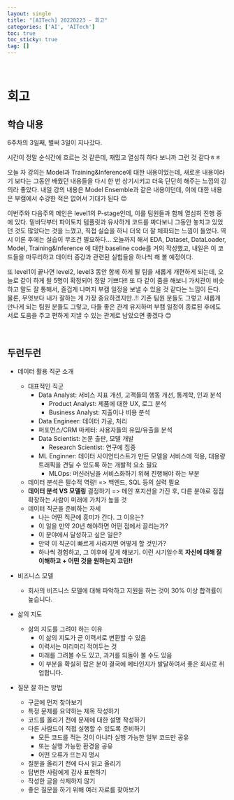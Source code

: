 ```yaml
---
layout: single
title: "[AITech] 20220223 - 회고"
categories: ['AI', 'AITech']
toc: true
toc_sticky: true
tag: []
---
```




<br>

# 회고

## 학습 내용

6주차의 3일째, 벌써 3일이 지나갔다. 

시간이 정말 순식간에 흐르는 것 같은데, 재밌고 열심히 하다 보니까 그런 것 같다ㅎㅎ

오늘 자 강의는 Model과 Training&Inference에 대한 내용이었는데, 새로운 내용이라기 보다는 그동안 배웠던 내용들을 다시 한 번 상기시키고 더욱 단단히 해주는 느낌의 강의라 좋았다. 내일 강의 내용은 Model Ensemble과 같은 내용이던데, 이에 대한 내용은 부캠에서 수강한 적은 없어서 기대가 된다 😊

이번주와 다음주의 메인은 level1의 P-stage인데, 이를 팀원들과 함께 열심히 진행 중에 있다. 밑바닥부터 파이토치 템플릿과 유사하게 코드를 짜다보니 그동안 놓치고 있었던 것도 많았다는 것을 느꼈고, 직접 실습을 하니 더욱 더 잘 체화되는 느낌이 들었다. 역시 이론 후에는 실습이 무조건 필요하다... 오늘까지 해서 EDA, Dataset, DataLoader, Model, Training&Inference 에 대한 baseline code를 거의 작성했고, 내일은 이 코드들을 마무리하고 데이터 증강과 관련된 실험들을 하나씩 해 볼 예정이다. 

또 level1이 끝나면 level2, level3 동안 함께 하게 될 팀을 새롭게 개편하게 되는데, 오늘로 같이 하게 될 5명이 확정되어 정말 기쁘다!! 또 다 같이 줌을 해보니 가치관이 비슷하고 말도 잘 통해서, 즐겁게 나머지 부캠 일정을 보낼 수 있을 것 같다는 느낌이 든다. 물론, 무엇보다 내가 잘하는 게 가장 중요하겠지만..!! 기존 팀원 분들도 그렇고 새롭게 만나게 되는 팀원 분들도 그렇고,  다들 좋은 관계 유지하며 부캠 일정이 종료된 후에도 서로 도움을 주고 편하게 지낼 수 있는 관계로 남았으면 좋겠다 😊

<br>

## 두런두런

* 데이터 활용 직군 소개
  * 대표적인 직군
    * Data Analyst: 서비스 지표 개선, 고객들의 행동 개선, 통계학, 인과 분석
      * Product Analyst: 제품에 대한 UX, 로그 분석
      * Business Analyst: 지출이나 비용 분석
    * Data Engineer: 데이터 가공, 처리
    * 퍼포먼스/CRM 마케터: 사용자들의 유입/유출을 분석
    * Data Scientist: 논문 출판, 모델 개발
      * Research Scientist: 연구에 집중
    * ML Enginner: 데이터 사이언티스트가 만든 모델을 서비스에 적용, 대용량 트래픽을 견딜 수 있도록 하는 개발적 요소 필요
      * MLOps: 머신러닝을 서비스화하기 위해 진행해야 하는 부분
  * 데이터 분석은 필수적 역량! => 백엔드, SQL 등의 실력 필요
  * **데이터 분석 VS 모델링** 결정하기 => 메인 포지션을 가진 후, 다른 분야로 점점 확장하는 사람이 미래에 가치가 높을 것
  * 데이터 직군을 준비하는 자세
    * 나는 어떤 직군에 흥미가 간다. 그 이유는?
    * 이 일을 만약 20년 해야하면 어떤 점에서 끌리는가?
    * 이 분야에서 달성하고 싶은 일은?
    * 만약 이 직군이 빠르게 사라지면 어떻게 할 것인가?
    * 하나씩 경험하고, 그 이후에 깊게 해보기. 이런 시기일수록 **자신에 대해 잘 이해하고 + 어떤 것을 원하는지 고민!!**

* 비즈니스 모델
  * 회사의 비즈니스 모델에 대해 파악하고 지원을 하는 것이 30% 이상 합격률이 높습니다. 

* 삶의 지도
  * 삶의 지도를 그려야 하는 이유
    * 이 삶의 지도가 곧 이력서로 변환할 수 있음
    * 이력서는 미리미리 적어두는 것
    * 미래를 그려볼 수도 있고, 과거를 되돌아 볼 수도 있음
    * 이 부분을 확실히 잡은 분이 결국에 메타인지가 발달하여서 좋은 회사로 취업합니다. 

* 질문 잘 하는 방법
  * 구글에 먼저 찾아보기
  * 특정 문제를 요약하는 제목 작성하기
  * 코드를 올리기 전에 문제에 대한 설명 작성하기
  * 다른 사람드이 직접 실행할 수 있도록 준비하기
    * 모든 코드를 적는 것이 아니라 실행 가능한 일부 코드만 공유
    * 또는 실행 가능한 환경을 공유
    * 어떤 오류가 뜨는지 명시
  * 질문을 올리기 전에 다시 읽고 올리기
  * 답변한 사람에게 감사 표현하기
  * 작성한 글을 삭제하지 않기
  * 좋은 질문을 하기 위해 여러 자료를 찾아보기





<br>
